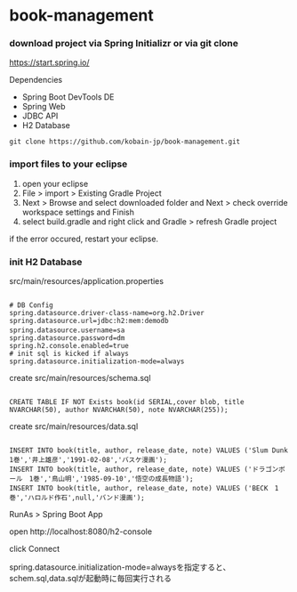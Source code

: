 # book-management

### download project via Spring Initializr or via git clone
https://start.spring.io/

Dependencies
- Spring Boot DevTools DE
- Spring Web
- JDBC API 
- H2 Database


`git clone https://github.com/kobain-jp/book-management.git`

### import files to your eclipse
1. open your eclipse
2. File > import > Existing Gradle Project 
3. Next > Browse and select downloaded folder and Next > check override workspace settings and Finish
4. select build.gradle and right click and Gradle > refresh Gradle project

if the error occured, restart your eclipse.

### init H2 Database

src/main/resources/application.properties

```

# DB Config
spring.datasource.driver-class-name=org.h2.Driver
spring.datasource.url=jdbc:h2:mem:demodb
spring.datasource.username=sa　
spring.datasource.password=dm
spring.h2.console.enabled=true
# init sql is kicked if always
spring.datasource.initialization-mode=always

```

create src/main/resources/schema.sql

```

CREATE TABLE IF NOT Exists book(id SERIAL,cover blob, title NVARCHAR(50), author NVARCHAR(50), note NVARCHAR(255));

```

create src/main/resources/data.sql

```

INSERT INTO book(title, author, release_date, note) VALUES ('Slum Dunk 1巻','井上雄彦','1991-02-08','バスケ漫画');
INSERT INTO book(title, author, release_date, note) VALUES ('ドラゴンボール　1巻','鳥山明','1985-09-10','悟空の成長物語');
INSERT INTO book(title, author, release_date, note) VALUES ('BECK　1巻','ハロルド作石',null,'バンド漫画');

```

RunAs > Spring Boot App

open http://localhost:8080/h2-console

click Connect



spring.datasource.initialization-mode=alwaysを指定すると、schem.sql,data.sqlが起動時に毎回実行される















